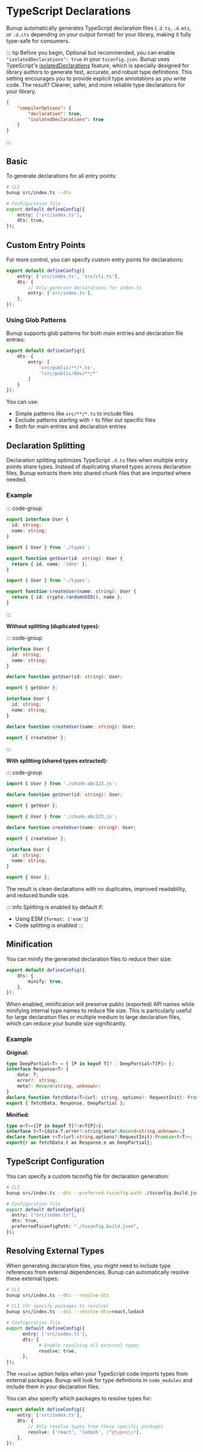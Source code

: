 # TypeScript Declarations

Bunup automatically generates TypeScript declaration files (`.d.ts`, `.d.mts`, or `.d.cts` depending on your output format) for your library, making it fully type-safe for consumers.

::: tip
Before you begin, Optional but recommended, you can enable `"isolatedDeclarations": true` in your `tsconfig.json`.
Bunup uses TypeScript's [isolatedDeclarations](https://www.typescriptlang.org/docs/handbook/release-notes/typescript-5-5.html#isolated-declarations) feature, which is specially designed for library authors to generate fast, accurate, and robust type definitions.
This setting encourages you to provide explicit type annotations as you write code.
The result? Cleaner, safer, and more reliable type declarations for your library.

```json [tsconfig.json] 4
{
	"compilerOptions": {
		"declaration": true,
		"isolatedDeclarations": true
	}
}
```

:::

## Basic

To generate declarations for all entry points:

```sh 7
# CLI
bunup src/index.ts --dts

# Configuration file
export default defineConfig({
    entry: ['src/index.ts'],
    dts: true,
});
```

## Custom Entry Points

For more control, you can specify custom entry points for declarations:

```typescript
export default defineConfig({
	entry: ['src/index.ts', 'src/cli.ts'],
	dts: {
		// Only generate declarations for index.ts
		entry: ['src/index.ts'],
	},
});
```

### Using Glob Patterns

Bunup supports glob patterns for both main entries and declaration file entries:

```typescript
export default defineConfig({
	dts: {
		entry: [
			'src/public/**/*.ts',
			'!src/public/dev/**/*'
		]
	}
});
```

You can use:
- Simple patterns like `src/**/*.ts` to include files
- Exclude patterns starting with `!` to filter out specific files
- Both for main entries and declaration entries

## Declaration Splitting

Declaration splitting optimizes TypeScript `.d.ts` files when multiple entry points share types. Instead of duplicating shared types across declaration files, Bunup extracts them into shared chunk files that are imported where needed.

### Example

::: code-group

```ts [src/types.ts]
export interface User {
  id: string;
  name: string;
}
```

```ts [src/index.ts]
import { User } from './types';

export function getUser(id: string): User {
  return { id, name: 'John' };
}
```

```ts [src/api.ts]
import { User } from './types';

export function createUser(name: string): User {
  return { id: crypto.randomUUID(), name };
}
```

:::

**Without splitting (duplicated types):**

::: code-group

```ts [dist/index.d.ts]
interface User {
  id: string;
  name: string;
}

declare function getUser(id: string): User;

export { getUser };
```

```ts [dist/api.d.ts]
interface User {
  id: string;
  name: string;
}

declare function createUser(name: string): User;

export { createUser };
```

:::

**With splitting (shared types extracted):**

::: code-group

```ts [dist/index.d.ts]
import { User } from './chunk-abc123.js';

declare function getUser(id: string): User;

export { getUser };
```

```ts [dist/api.d.ts]
import { User } from './chunk-abc123.js';

declare function createUser(name: string): User;

export { createUser };
```

```ts [dist/chunk-abc123.d.ts]
interface User {
  id: string;
  name: string;
}

export { User };
```

The result is clean declarations with no duplicates, improved readability, and reduced bundle size.

::: info
Splitting is enabled by default if:
- Using ESM (`format: ['esm']`)
- Code splitting is enabled
:::

## Minification

You can minify the generated declaration files to reduce their size:

```typescript
export default defineConfig({
	dts: {
		minify: true,
	},
});
```

When enabled, minification will preserve public (exported) API names while minifying internal type names to reduce file size. This is particularly useful for large declaration files or multiple medium to large declaration files, which can reduce your bundle size significantly.

### Example

**Original:**

```ts
type DeepPartial<T> = { [P in keyof T]? : DeepPartial<T[P]> };
interface Response<T> {
	data: T;
	error?: string;
	meta?: Record<string, unknown>;
}
declare function fetchData<T>(url: string, options?: RequestInit): Promise<Response<T>>;
export { fetchData, Response, DeepPartial };
```

**Minified:**

```ts
type e<T>={[P in keyof T]?:e<T[P]>};
interface t<T>{data:T;error?:string;meta?:Record<string,unknown>;}
declare function r<T>(url:string,options?:RequestInit):Promise<t<T>>;
export{r as fetchData,t as Response,e as DeepPartial};
```


## TypeScript Configuration

You can specify a custom tsconfig file for declaration generation:

```sh
# CLI
bunup src/index.ts --dts --preferred-tsconfig-path ./tsconfig.build.json

# Configuration file
export default defineConfig({
  entry: ["src/index.ts"],
  dts: true,
  preferredTsconfigPath: "./tsconfig.build.json",
});
```

## Resolving External Types

When generating declaration files, you might need to include type references from external dependencies. Bunup can automatically resolve these external types:

```sh
# CLI
bunup src/index.ts --dts --resolve-dts

# CLI (Or specify packages to resolve)
bunup src/index.ts --dts --resolve-dts=react,lodash

# Configuration file
export default defineConfig({
      entry: ['src/index.ts'],
      dts: {
            # Enable resolving all external types
            resolve: true,
      },
});
```

The `resolve` option helps when your TypeScript code imports types from external packages. Bunup will look for type definitions in `node_modules` and include them in your declaration files.

You can also specify which packages to resolve types for:

```typescript
export default defineConfig({
	entry: ['src/index.ts'],
	dts: {
		// Only resolve types from these specific packages
		resolve: ['react', 'lodash', /^@types\//],
	},
});
```
